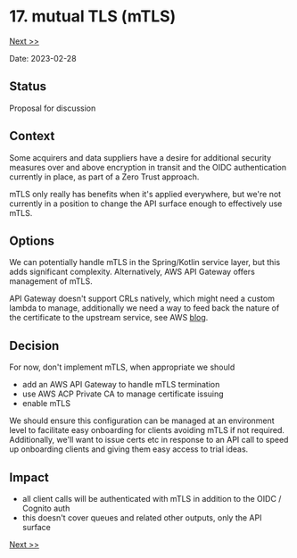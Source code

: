 # 17. mutual TLS (mTLS)
[Next >>](9999-end.md)

Date: 2023-02-28

## Status

Proposal for discussion

## Context

Some acquirers and data suppliers have a desire for additional security measures over and above encryption in transit
and the OIDC authentication currently in place, as part of a Zero Trust approach.


mTLS only really has benefits when it's applied everywhere, but we're not currently in a position to change the
API surface enough to effectively use mTLS.

## Options

We can potentially handle mTLS in the Spring/Kotlin service layer, but this adds significant complexity.
Alternatively, AWS API Gateway offers management of mTLS.

API Gateway doesn't support CRLs natively, which might need a custom lambda to manage, additionally
we need a way to feed back the nature of the certificate to the upstream service, see AWS [blog](
https://aws.amazon.com/blogs/compute/propagating-valid-mtls-client-certificate-identity-to-downstream-services-using-amazon-api-gateway/).

## Decision

For now, don't implement mTLS, when appropriate we should

- add an AWS API Gateway to handle mTLS termination
- use AWS ACP Private CA to manage certificate issuing
- enable mTLS

We should ensure this configuration can be managed at an environment level to facilitate easy onboarding for clients
avoiding mTLS if not required. Additionally, we'll want to issue certs etc in response to an API call to speed up
onboarding clients and giving them easy access to trial ideas.

## Impact

- all client calls will be authenticated with mTLS in addition to the OIDC / Cognito auth
- this doesn't cover queues and related other outputs, only the API surface

[Next >>](9999-end.md)

